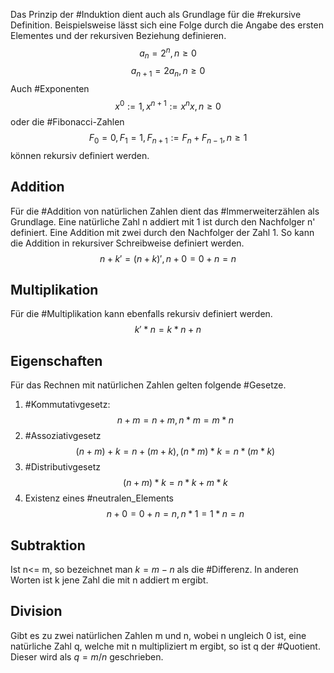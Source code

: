  Das Prinzip der #Induktion dient auch als Grundlage für die #rekursive Definition. Beispielsweise lässt sich eine Folge durch die Angabe des ersten Elementes und der rekursiven Beziehung definieren.
 $$
a_{n}=2^n,n\geq 0
$$
$$
a_{n+1} = 2a_{n},n\geq 0
$$
Auch #Exponenten
$$
x^0 := 1, x^{n+1}:=x^nx, n\geq 0
$$
oder die #Fibonacci-Zahlen
$$
F_{0}=0,F_{1}=1,F_{n+1}:=F_{n}+F_{n-1},n\geq 1
$$
können rekursiv definiert werden.

## Addition
Für die #Addition von natürlichen Zahlen dient das #Immerweiterzählen als Grundlage. Eine natürliche Zahl n addiert mit 1 ist durch den Nachfolger n' definiert. Eine Addition mit zwei durch den Nachfolger der Zahl 1.  So kann die Addition in rekursiver Schreibweise definiert werden.
$$
n+k' = (n+k)',n+0=0+n=n
$$
## Multiplikation
Für die #Multiplikation kann ebenfalls rekursiv definiert werden.
$$
k'*n=k*n+n
$$
## Eigenschaften
Für das Rechnen mit natürlichen Zahlen gelten folgende #Gesetze.
1. #Kommutativgesetz: $$
n+m = n+m, n*m = m*n
$$
2. #Assoziativgesetz $$
(n+m)+k = n+(m+k), (n*m)*k = n*(m*k)
$$
3. #Distributivgesetz $$
(n+m)*k = n*k+m*k
$$
4. Existenz eines #neutralen_Elements $$
n+0 = 0+n = n, n*1 = 1*n = n
$$
## Subtraktion
Ist n<= m, so bezeichnet man $k = m-n$ als die #Differenz. In anderen Worten ist k jene Zahl die mit n addiert m ergibt.
## Division
Gibt es zu zwei natürlichen Zahlen m und n, wobei n ungleich 0 ist, eine natürliche Zahl q, welche mit n multipliziert m ergibt, so ist q der #Quotient. Dieser wird als $q = m/n$ geschrieben.